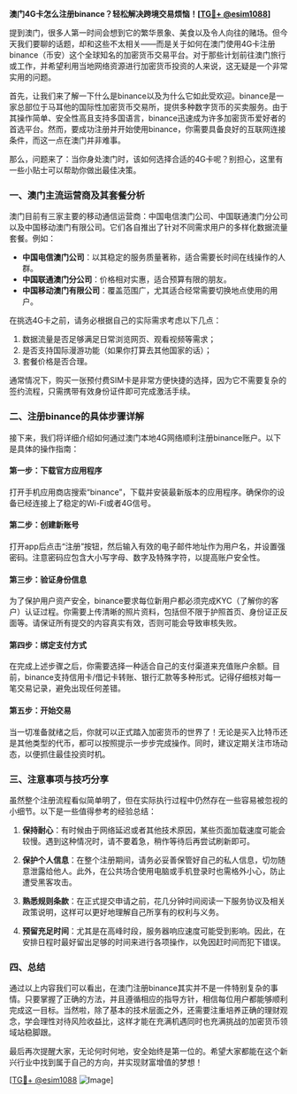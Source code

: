 **澳门4G卡怎么注册binance？轻松解决跨境交易烦恼！[[TG💪+ @esim1088](https://t.me/s/esim1088)]**

提到澳门，很多人第一时间会想到它的繁华景象、美食以及令人向往的赌场。但今天我们要聊的话题，却和这些不太相关——而是关于如何在澳门使用4G卡注册binance（币安）这个全球知名的加密货币交易平台。对于那些计划前往澳门旅行或工作，并希望利用当地网络资源进行加密货币投资的人来说，这无疑是一个非常实用的问题。

首先，让我们来了解一下什么是binance以及为什么它如此受欢迎。binance是一家总部位于马耳他的国际性加密货币交易所，提供多种数字货币的买卖服务。由于其操作简单、安全性高且支持多国语言，binance迅速成为许多加密货币爱好者的首选平台。然而，要成功注册并开始使用binance，你需要具备良好的互联网连接条件，而这一点在澳门并非难事。

那么，问题来了：当你身处澳门时，该如何选择合适的4G卡呢？别担心，这里有一些小贴士可以帮助你做出最佳决策。

### 一、澳门主流运营商及其套餐分析

澳门目前有三家主要的移动通信运营商：中国电信澳门公司、中国联通澳门分公司以及中国移动澳门有限公司。它们各自推出了针对不同需求用户的多样化数据流量套餐。例如：

- **中国电信澳门公司**：以其稳定的服务质量著称，适合需要长时间在线操作的人群。
- **中国联通澳门分公司**：价格相对实惠，适合预算有限的朋友。
- **中国移动澳门有限公司**：覆盖范围广，尤其适合经常需要切换地点使用的用户。

在挑选4G卡之前，请务必根据自己的实际需求考虑以下几点：
1. 数据流量是否足够满足日常浏览网页、观看视频等需求；
2. 是否支持国际漫游功能（如果你打算去其他国家的话）；
3. 套餐价格是否合理。

通常情况下，购买一张预付费SIM卡是非常方便快捷的选择，因为它不需要复杂的签约流程，只需携带有效身份证件即可完成激活手续。

### 二、注册binance的具体步骤详解

接下来，我们将详细介绍如何通过澳门本地4G网络顺利注册binance账户。以下是具体的操作指南：

#### 第一步：下载官方应用程序
打开手机应用商店搜索“binance”，下载并安装最新版本的应用程序。确保你的设备已经连接上了稳定的Wi-Fi或者4G信号。

#### 第二步：创建新账号
打开app后点击“注册”按钮，然后输入有效的电子邮件地址作为用户名，并设置强密码。注意密码应包含大小写字母、数字及特殊字符，以提高账户安全性。

#### 第三步：验证身份信息
为了保护用户资产安全，binance要求每位新用户都必须完成KYC（了解你的客户）认证过程。你需要上传清晰的照片资料，包括但不限于护照首页、身份证正反面等。请保证所有提交的内容真实有效，否则可能会导致审核失败。

#### 第四步：绑定支付方式
在完成上述步骤之后，你需要选择一种适合自己的支付渠道来充值账户余额。目前，binance支持信用卡/借记卡转账、银行汇款等多种形式。记得仔细核对每一笔交易记录，避免出现任何差错。

#### 第五步：开始交易
当一切准备就绪之后，你就可以正式踏入加密货币的世界了！无论是买入比特币还是其他类型的代币，都可以按照提示一步步完成操作。同时，建议定期关注市场动态，以便抓住最佳投资时机。

### 三、注意事项与技巧分享

虽然整个注册流程看似简单明了，但在实际执行过程中仍然存在一些容易被忽视的小细节。以下是一些值得参考的经验总结：

1. **保持耐心**：有时候由于网络延迟或者其他技术原因，某些页面加载速度可能会较慢。遇到这种情况时，请不要着急，稍作等待后再尝试刷新即可。
   
2. **保护个人信息**：在整个注册期间，请务必妥善保管好自己的私人信息，切勿随意泄露给他人。此外，在公共场合使用电脑或手机登录时也需格外小心，防止遭受黑客攻击。

3. **熟悉规则条款**：在正式提交申请之前，花几分钟时间阅读一下服务协议及相关政策说明，这样可以更好地理解自己所享有的权利与义务。

4. **预留充足时间**：尤其是在高峰时段，服务器响应速度可能受到影响。因此，在安排日程时最好留出足够的时间来进行各项操作，以免因赶时间而犯下错误。

### 四、总结

通过以上内容我们可以看出，在澳门注册binance其实并不是一件特别复杂的事情。只要掌握了正确的方法，并且遵循相应的指导方针，相信每位用户都能够顺利完成这一目标。当然啦，除了基本的技术层面之外，还需要注重培养正确的理财观念，学会理性对待风险收益比，这样才能在充满机遇同时也充满挑战的加密货币领域站稳脚跟。

最后再次提醒大家，无论何时何地，安全始终是第一位的。希望大家都能在这个新兴行业中找到属于自己的方向，并实现财富增值的梦想！

[[TG💪+ @esim1088](https://t.me/s/esim1088) ![Image](https://i.postimg.cc/4NQfJmqS/Snipaste-2025-05-13-00-14-12.png)]